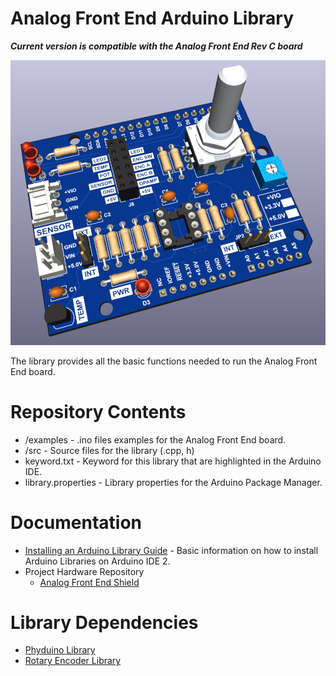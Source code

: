 # Analog Front End Arduino Library

<p><b><i>Current version is compatible with the Analog Front End Rev C board</i></b></p>

![board](https://github.com/UofTPhyEssSW/Student-Workshop-Course-L1/blob/main/images/AFE_Shield_RevC.png?raw=true)

<p>
The library provides all the basic functions needed to run the Analog Front End board.
</p>

# Repository Contents
- /examples - .ino files examples for the Analog Front End board.
- /src - Source files for the library (.cpp, h)
- keyword.txt - Keyword for this library that are highlighted in the Arduino IDE.
- library.properties - Library properties for the Arduino Package Manager.
# Documentation
- <a href="https://docs.arduino.cc/software/ide-v2/tutorials/ide-v2-installing-a-library">Installing an Arduino Library Guide</a> - Basic information on how to install Arduino Libraries on Arduino IDE 2.
- Project Hardware Repository
    - <a href="https://github.com/UofTPhyEssSW/Student-Workshop-Course-L1/tree/main/hardware/analog_front_end_shield">Analog Front End Shield</a>
# Library Dependencies
- <a href="https://github.com/UofTPhyEssSW/Student-Workshop-Course-L1/tree/main/arduino/libraries/phyduino_pico">Phyduino Library</a>
- <a href="https://github.com/mathertel/RotaryEncoder"> Rotary Encoder Library</a>